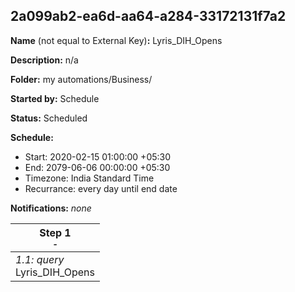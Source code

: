 ## 2a099ab2-ea6d-aa64-a284-33172131f7a2

**Name** (not equal to External Key)**:** Lyris_DIH_Opens

**Description:** n/a

**Folder:** my automations/Business/

**Started by:** Schedule

**Status:** Scheduled

**Schedule:**

* Start: 2020-02-15 01:00:00 +05:30
* End: 2079-06-06 00:00:00 +05:30
* Timezone: India Standard Time
* Recurrance: every day until end date

**Notifications:** _none_


| Step 1<br>_<small>-</small>_ |
| --- |
| _1.1: query_<br>Lyris_DIH_Opens |
